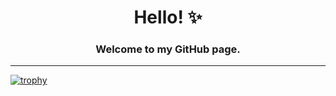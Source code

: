 <p align="center">
  <h1 align="center">Hello! ✨</h1>
  <h3 align="center">Welcome to my GitHub page.</h3>

<hr>

[![trophy](https://github-profile-trophy.vercel.app/?username=ArianeGomes&theme=dracula&title=-Commits,-Issues,-Reviews&no-bg=true&no-frame=true&margin-w=15)](https://github.com/ryo-ma/github-profile-trophy)

</p>
